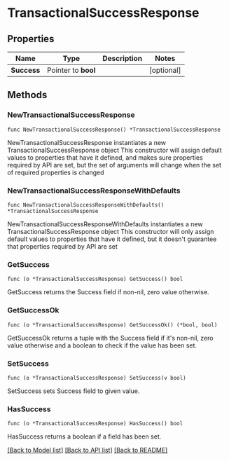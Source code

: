 # TransactionalSuccessResponse

## Properties

Name | Type | Description | Notes
------------ | ------------- | ------------- | -------------
**Success** | Pointer to **bool** |  | [optional] 

## Methods

### NewTransactionalSuccessResponse

`func NewTransactionalSuccessResponse() *TransactionalSuccessResponse`

NewTransactionalSuccessResponse instantiates a new TransactionalSuccessResponse object
This constructor will assign default values to properties that have it defined,
and makes sure properties required by API are set, but the set of arguments
will change when the set of required properties is changed

### NewTransactionalSuccessResponseWithDefaults

`func NewTransactionalSuccessResponseWithDefaults() *TransactionalSuccessResponse`

NewTransactionalSuccessResponseWithDefaults instantiates a new TransactionalSuccessResponse object
This constructor will only assign default values to properties that have it defined,
but it doesn't guarantee that properties required by API are set

### GetSuccess

`func (o *TransactionalSuccessResponse) GetSuccess() bool`

GetSuccess returns the Success field if non-nil, zero value otherwise.

### GetSuccessOk

`func (o *TransactionalSuccessResponse) GetSuccessOk() (*bool, bool)`

GetSuccessOk returns a tuple with the Success field if it's non-nil, zero value otherwise
and a boolean to check if the value has been set.

### SetSuccess

`func (o *TransactionalSuccessResponse) SetSuccess(v bool)`

SetSuccess sets Success field to given value.

### HasSuccess

`func (o *TransactionalSuccessResponse) HasSuccess() bool`

HasSuccess returns a boolean if a field has been set.


[[Back to Model list]](../README.md#documentation-for-models) [[Back to API list]](../README.md#documentation-for-api-endpoints) [[Back to README]](../README.md)


